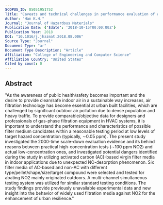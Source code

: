 ```yaml
---
SCOPUS_ID: 85051951752
Title: "Caveats and technical challenges in performance evaluation of activated carbon (AC) and non-AC filtration for NO<inf>2</inf> abatement toward energy-efficient and healthy ventilation"
Author: "Han K.H."
Journal: "Journal of Hazardous Materials"
Publication Date: {'$date': '2018-10-15T00:00:00Z'}
Publication Year: 2018
DOI: "10.1016/j.jhazmat.2018.08.006"
Source Type: "Journal"
Document Type: "ar"
Document Type Description: "Article"
Affiliation: "College of Engineering and Computer Science"
Affiliation Country: "United States"
Cited by count: 0
---
```


## Abstract
"As the awareness of public health/safety becomes important and the desire to provide clean/safe indoor air in a sustainable way increases, air filtration technology has become essential at urban built facilities, which are challenged by significant outdoor air pollution due to dense population and heavy traffic. To provide comparable/objective data for designers and professionals of gas-phase filtration equipment in HVAC systems, it is important to understand the performance and characteristics of possible filter medium candidates within a reasonable testing period at low levels of target hazard concentration (typically, ∼0.05 ppm). The present study investigated the 2000-time scale-down evaluation evidence and its behind reasons between practical high-concentration tests (∼100 ppm NO2) and actual low-concentration ones, and investigated potential dangers identified during the study in utilizing activated carbon (AC)-based virgin filter media in indoor applications due to unexpected NO-desorption phenomenon. Six filter media of AC-based and non-AC with different type/pellet/shape/size/target compound were selected and tested for abating NO2 mainly originated outdoors. A multi-channel simultaneous testing system was utilized for similar standard testing conditions. The study findings provide previously unavailable experimental data and new insight into the behavior of widely used filtration media against NO2 for the enhancement of urban resilience."
